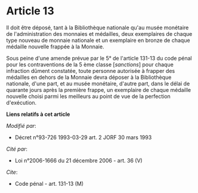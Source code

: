 # Article 13

Il doit être déposé, tant à la Bibliothèque nationale qu'au musée monétaire de l'administration des monnaies et médailles,
deux exemplaires de chaque type nouveau de monnaie nationale et un exemplaire en bronze de chaque médaille nouvelle frappée à
la Monnaie.

Sous peine d'une amende prévue par le 5° de l'article 131-13 du code pénal pour les contraventions de la 5 ème classe
[*sanctions*] pour chaque infraction dûment constatée, toute personne autorisée à frapper des médailles en dehors de la
Monnaie devra déposer à la Bibliothèque nationale, d'une part, et au musée monétaire, d'autre part, dans le délai de quarante
jours après la première frappe, un exemplaire de chaque médaille nouvelle choisi parmi les meilleurs au point de vue de la
perfection d'exécution.

**Liens relatifs à cet article**

_Modifié par_:

  - Décret n°93-726 1993-03-29 art. 2 JORF 30 mars 1993

_Cité par_:

  - Loi n°2006-1666 du 21 décembre 2006 - art. 36 (V)

_Cite_:

  - Code pénal - art. 131-13 (M)
